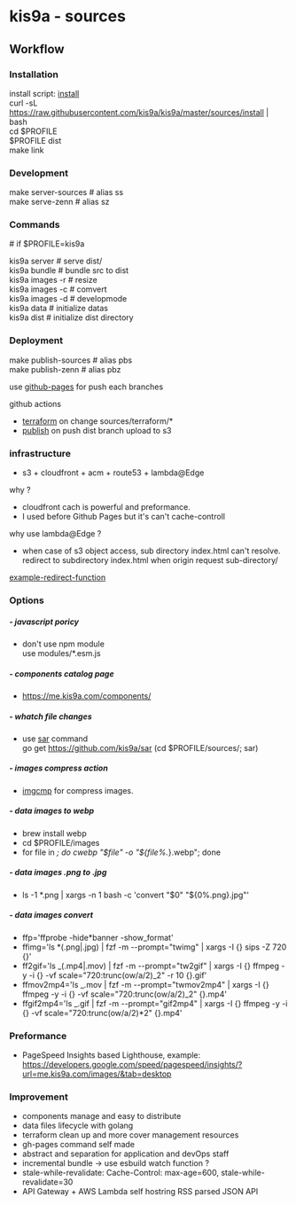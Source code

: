 # kis9a - sources

## Workflow

### Installation

install script: [install](./install)  
curl -sL https://raw.githubusercontent.com/kis9a/kis9a/master/sources/install | bash  
cd \$PROFILE  
\$PROFILE dist  
make link

### Development

make server-sources # alias ss  
make serve-zenn # alias sz

### Commands

\# if $PROFILE=kis9a

kis9a server # serve dist/  
kis9a bundle # bundle src to dist  
kis9a images -r # resize  
kis9a images -c # comvert  
kis9a images -d # developmode  
kis9a data # initialize datas  
kis9a dist # initialize dist directory

### Deployment

make publish-sources # alias pbs  
make publish-zenn # alias pbz

use [github-pages](https://github.com/tschaub/gh-pages) for push each branches

github actions

- [terraform](../.github/workflows/terraform.yml) on change sources/terraform/\*
- [publish](../.github/workflows/publish.yml) on push dist branch upload to s3

### infrastructure

- s3 + cloudfront + acm + route53 + lambda@Edge

why ?

- cloudfront cach is powerful and preformance.
- I used before Github Pages but it's can't cache-controll

why use lambda@Edge ?

- when case of s3 object access, sub directory index.html can't resolve.  
  redirect to subdirectory index.html when origin request sub-directory/

[example-redirect-function](./terraform/folder_index_redirect.js)

### Options

##### - javascript poricy

- don't use npm module  
  use modules/\*.esm.js

##### - components catalog page

- https://me.kis9a.com/components/

##### - whatch file changes

- use [sar](https://github.com/kis9a/sar) command  
  go get https://github.com/kis9a/sar
  (cd $PROFILE/sources/; sar)

##### - images compress action

- [imgcmp](../.github/workflows/imgcmp.yml) for compress images.

##### - data images to webp

- brew install webp
- cd $PROFILE/images
- for file in _; do cwebp "\$file" -o "${file%._}.webp"; done

##### - data images .png to .jpg

- ls -1 \*.png | xargs -n 1 bash -c 'convert "$0" "${0%.png}.jpg"'

##### - data images convert

- ffp='ffprobe -hide\*banner -show_format'
- ffimg='ls \*(.png|.jpg) | fzf -m --prompt="twimg" | xargs -I {} sips -Z 720 {}'
- ff2gif='ls \_(.mp4|.mov) | fzf -m --prompt="tw2gif" | xargs -I {} ffmpeg -y -i {} -vf scale="720:trunc(ow/a/2)\_2" -r 10 {}.gif'
- ffmov2mp4='ls \_.mov | fzf -m --prompt="twmov2mp4" | xargs -I {} ffmpeg -y -i {} -vf scale="720:trunc(ow/a/2)\_2" {}.mp4'
- ffgif2mp4='ls \_.gif | fzf -m --prompt="gif2mp4" | xargs -I {} ffmpeg -y -i {} -vf scale="720:trunc(ow/a/2)\*2" {}.mp4'

### Preformance

- PageSpeed Insights based Lighthouse, example:
  <https://developers.google.com/speed/pagespeed/insights/?url=me.kis9a.com/images/&tab=desktop>

### Improvement

- components manage and easy to distribute
- data files lifecycle with golang
- terraform clean up and more cover management resources
- gh-pages command self made
- abstract and separation for application and devOps staff
- incremental bundle -> use esbuild watch function ?
- stale-while-revalidate: Cache-Control: max-age=600, stale-while-revalidate=30
- API Gateway + AWS Lambda self hostring RSS parsed JSON API
